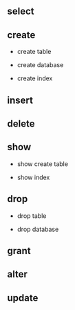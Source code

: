 ## select  

## create  
- create table  

- create database  

- create index 

## insert  

## delete  

## show  
- show create table  

- show index  

## drop  
- drop table  

- drop database

## grant  

## alter  


## update  




